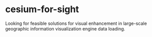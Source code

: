 # cesium-for-sight
Looking for feasible solutions for visual enhancement in large-scale geographic information visualization engine data loading.
